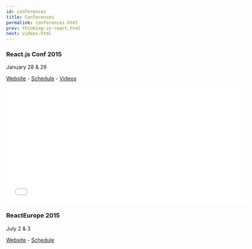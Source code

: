 ```yaml
---
id: conferences
title: Conferences
permalink: conferences.html
prev: thinking-in-react.html
next: videos.html
---
```


### React.js Conf 2015
January 28 & 29

[Website](http://conf.reactjs.com/) - [Schedule](http://conf.reactjs.com/schedule.html) - [Videos](https://www.youtube-nocookie.com/playlist?list=PLb0IAmt7-GS1cbw4qonlQztYV1TAW0sCr)

<iframe width="650" height="315" src="//www.youtube-nocookie.com/embed/KVZ-P-ZI6W4?list=PLb0IAmt7-GS1cbw4qonlQztYV1TAW0sCr" frameborder="0" allowfullscreen></iframe>

### ReactEurope 2015
July 2 & 3

[Website](http://www.react-europe.org/) - [Schedule](http://www.react-europe.org/#schedule)
